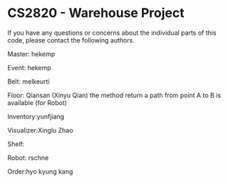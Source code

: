# CS2820 - Warehouse Project

If you have any questions or concerns about the individual parts of this code, please contact the following authors.

Master: hekemp

Event: hekemp

Belt: melkeurti

Floor: Qiansan (Xinyu Qian) the method return a path from point A to B is available (for Robot)

Inventory:yunfjiang

Visualizer:Xinglu Zhao

Shelf:

Robot: rschne

Order:hyo kyung kang
